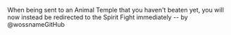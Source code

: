 When being sent to an Animal Temple that you haven't beaten yet, you will now instead be redirected to the Spirit Fight immediately -- by @wossnameGitHub
